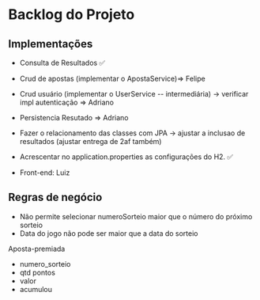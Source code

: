 # Backlog do Projeto

## Implementações

- Consulta de Resultados ✅
  <br>

- Crud de apostas (implementar o ApostaService)=> Felipe
  <br>

- Crud usuário (implementar o UserService -- intermediária) → verificar impl autenticação ⇒ Adriano
- Persistencia Resutado ⇒ Adriano
  <br>

- Fazer o relacionamento das classes com JPA → ajustar a inclusao de resultados (ajustar entrega de 2af também)
- Acrescentar no application.properties as configurações do H2. ✅
  <br>

- Front-end: Luiz
  <br>

## Regras de negócio

- Não permite selecionar numeroSorteio maior que o número do próximo sorteio
- Data do jogo não pode ser maior que a data do sorteio

Aposta-premiada

- numero_sorteio
- qtd pontos
- valor
- acumulou




